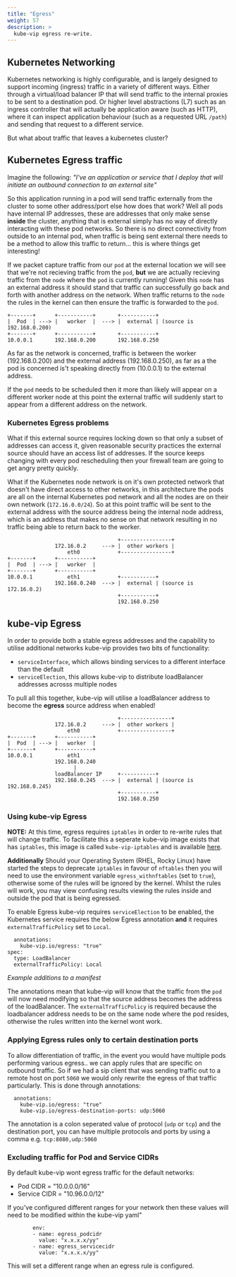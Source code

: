 ```yaml
---
title: "Egress"
weight: 57
description: >
  kube-vip egress re-write.
---
```


## Kubernetes Networking

Kubernetes networking is highly configurable, and is largely designed to support incoming (ingress) traffic in a variety of different ways. Either through a virtual/load balancer IP that will send traffic to the internal proxies to be sent to a destination pod. Or higher level abstractions (L7) such as an ingress controller that will actually be application aware (such as HTTP), where it can inspect application behaviour (such as a requested URL `/path`) and sending that request to a different service. 

But what about traffic that leaves a kubernetes cluster?

## Kubernetes Egress traffic

Imagine the following: *"I've an application or service that I deploy that will initiate an outbound connection to an external site"*

So this application running in a pod will send traffic externally from the cluster to some other address/port else how does that work? Well all pods have internal IP addresses, these are addresses that only make sense **inside** the cluster, anything that is external simply has no way of directly interacting with these pod networks. So there is no direct connectivity from outside to an internal pod, when traffic is being sent external there needs to be a method to allow this traffic to return... this is where things get interesting!

If we packet capture traffic from our `pod` at the external location we will see that we're not recieving traffic from the `pod`, **but** we are actually recieving traffic from the `node` where the `pod` is currently running! Given this `node` has an external address it should stand that traffic can successfully go back and forth with another address on the network. When traffic returns to the `node` the rules in the kernel can then ensure the traffic is forwarded to the `pod`.


```goat
+-------+      +-----------+       +-----------+ 
|  Pod  | ---> |   worker  |  ---> |  external | (source is 192.168.0.200)
+-------+      +-----------+       +-----------+
10.0.0.1       192.168.0.200       192.168.0.250   
```

As far as the network is concerned, traffic is between the worker (192.168.0.200) and the external address (192.168.0.250), as far as a the pod is concerned is't speaking directly from (10.0.0.1) to the external address.

If the `pod` needs to be scheduled then it more than likely will appear on a different worker node at this point the external traffic will suddenly start to appear from a different address on the network. 

### Kubernetes Egress problems

What if this external source requires locking down so that only a subset of addresses can access it, given reasonable security practices the external source should have an access list of addresses. If the source keeps changing with every pod rescheduling then your firewall team are going to get angry pretty quickly. 

What if the Kubernetes node network is on it's own protected network that doesn't have direct access to other networks, in this architecture the pods are all on the internal Kubernetes pod network and all the nodes are on their own network (`172.16.0.0/24`). So at this point traffic will be sent to the external address with the source address being the internal node address, which is an address that makes no sense on that network resulting in no traffic being able to return back to the worker.

```goat
                                   +----------------+ 
               172.16.0.2     ---> |  other workers |
                   eth0            +----------------+ 
+-------+      +-----------+       
|  Pod  | ---> |   worker  |       
+-------+      +-----------+       
10.0.0.1           eth1            +-----------+
               192.168.0.240  ---> |  external | (source is 172.16.0.2)
                                   +-----------+ 
                                   192.168.0.250   
```

## kube-vip Egress

In order to provide both a stable egress addresses and the capability to utilise additional networks kube-vip provides two bits of functionality:

- `serviceInterface`, which allows binding services to a different interface than the default
- `serviceElection`, this allows kube-vip to distribute loadBalancer addresses acrosss multiple nodes

To pull all this together, kube-vip will utilise a loadBalancer address to become the **egress** source address when enabled!

```goat
                                   +----------------+ 
               172.16.0.2     ---> |  other workers |
                   eth0            +----------------+ 
+-------+      +-----------+       
|  Pod  | ---> |   worker  |       
+-------+      +-----------+       
10.0.0.1           eth1 
               192.168.0.240  
                     |      
               loadBalancer IP     +-----------+
               192.168.0.245  ---> |  external | (source is 192.168.0.245)
                                   +-----------+ 
                                   192.168.0.250                                    
```

### Using kube-vip Egress

**NOTE:** At this time, egress requires `iptables` in order to re-write rules that will change traffic. To facilitate this a seperate kube-vip image exists that has `iptables`, this image is called `kube-vip-iptables` and is available [here](https://github.com/kube-vip/kube-vip/pkgs/container/kube-vip-iptables).

**Additionally** Should your Operating System (RHEL, Rocky Linux) have started the steps to deprecate `iptables` in favour of `nftables` then you will need to use the environment variable `egress_withnftables` (set to `true`), otherwise some of the rules will be ignored by the kernel. Whilst the rules will work, you may view confusing results viewing the rules inside and outside the pod that is being egressed.

To enable Egress kube-vip requires `serviceElection` to be enabled, the Kubernetes service requires the below Egress annotation **and** it requires `externalTrafficPolicy` set to `Local`. 

```
  annotations:
    kube-vip.io/egress: "true"
spec:
  type: LoadBalancer
  externalTrafficPolicy: Local
```
*Example additions to a manifest*

The annotations mean that kube-vip will know that the traffic from the `pod` will now need modifying so that the source address becomes the address of the loadBalancer. The `externalTrafficPolicy` is required because the loadbalancer address needs to be on the same node where the pod resides, otherwise the rules written into the kernel wont work.

### Applying Egress rules only to certain destination ports

To allow differentiation of traffic, in the event you would have multiple pods performing various egress.. we can apply rules that are specific on outbound traffic. So if we had a sip client that was sending traffic out to a remote host on port `5060` we would only rewrite the egress of that traffic particularly. This is done through annotations:

```
  annotations:
    kube-vip.io/egress: "true"
    kube-vip.io/egress-destination-ports: udp:5060
```

The annotation is a colon seperated value of protocol (`udp` or `tcp`) and the destination port, you can have multiple protocols and ports by using a comma e.g. `tcp:8080,udp:5060`

### Excluding traffic for Pod and Service CIDRs

By default kube-vip wont egress traffic for the default networks:

-	Pod CIDR     = "10.0.0.0/16"
-	Service CIDR = "10.96.0.0/12"

If you've configured different ranges for your network then these values will need to be modified within the kube-vip yaml"

```
        env:
        - name: egress_podcidr
          value: "x.x.x.x/yy"
        - name: egress_servicecidr
          value: "x.x.x.x/yy"
```

This will set a different range when an egress rule is configured.
